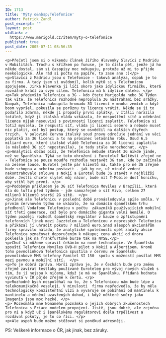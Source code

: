 ```yaml
---
ID: 1713
title: 'Mýty o&nbsp;Telefonice'
author: Patrick Zandl
post_excerpt: ""
layout: post
oldlink: >
  https://www.marigold.cz/item/myty-o-telefonice
published: true
post_date: 2005-07-11 08:56:35
---
```

	<p>Přečetl jsem si o víkendu článek Jiřího Hlavenky Slavíci z Madridu v Mobilitách. Trochu s křížkem po funuse, je to číslo pět, jenže já ho někde dostal, sám si časopisy moc nekupuju, protože už mi to přijde neekologické. Ale rád si počtu na papíře, to zase ano :)</p>
	<p>Slavíci z Madridu jsou o Telefonice - taková analýza, copak je to za firmu. A tady jsem si uvědomil, kolik mýtů si s Telefonicou spojujeme. Jirka Hlavenka ji líčí skoro jako idylickou firmičku, která rozvážně kráčí za svým cílem. Telefonica má k idylice daleko. </p>
	<p>Tak především Telefonica a 3G - kdo čtete Marigolda nebo 3G Týden tak víte, že Telefonica rozhodně neproplula 3G nástrahami bez srážky. Naopak, Telefonica nakoupila hromadu 3G licencí v mnoha zemích a když boom vypršel, pokusila se porůznu ty licence vrátit. Někde se jí to podařilo zdarma, někde jí propadly první splátky, v Itálii narazila totálně, když jí italská vláda vzkázala, že nespuštění sítě a odebrání licence nijak nesouvisí s povinností licenci zaplatit. Telefonica si totiž myslela, že nespustí síť, vláda jí licenci sebere a nebude muset nic platit, což byl postup, který se osvědčil na dalších čtyřech trzích.  V polovině června italský soud znovu odročuje jednání ve věci poplatků za 3G licenci a to na prosinec letošního roku. Osud 6,5 miliard euro, které italské vládě Telefonica za 3G licenci zaplatila (a následně 3G síť nepostavila), je tedy stále nerozhodnut. </p>
	<p>Analytici občas píší, že Telefonica nebude stavět 3G nikde jinde, než ve Španělsku. Týká se toto ohrožení i Eurotelu? Naštěstí zřejmě ne - Telefonica se pouze moudře rozhodla nestavět 3G tam, kde by začínala na zelené louce. Eurotel ještě pár klientů má, takže pro ně 3G zřejmě bude schopna a ochotna postavit - jak by ne, už minulé vedení nakontrahovalo smlouvu s Nokií a Eurotel bude 3G stavět v nejbližší době. Jestli chcete slyšet můj názor, bude mít T-Mobile dost honičku, aby stihl být první. </p>
	<p>Podobným příkladem je 3G síť Telefonica Moviles v Brazílii, která šla do luftu před týdnem - jde samozřejmě o síť Vivo, celkem 27 milionů klientů starší 2G sítě.  </p>
	<p>Jinak ale Telefonicu v poslední době pronásledovala spíše smůla. V prvním červnovém týdnu se ukázalo, že na domácím španělském trhu předhonil Vodafone Telefonicu v počtu  zákazníků používajících mobilní síť třetí generace, což bylo pro domácího giganta velmi nemilé. O týden později rozhodl španělský regulátor v kauze o zpřístupnění telefonních linek mezi Jazztelem a Telefonicou v neprospěch Telefonica a přikázal jí uhradit pokutu 7 milionů euro.Snad alespoň akcionářům firmy spravilo náladu, že analytické společnosti opět začaly akcie Telefonica označovat doporučením k nákupu; cena akcií od února poklesla jak na frankfurtské burze tak na NYSE.</p>
	<p>Chuť si můžeme spravit čekáním na nové technologie. Ve Španělsku spouští Telefonica Moviles DVB-H pilot s Nokií a Albertisem. Kromě toho pevnolinková Telefonica spustila v červnu ve Španělsku pevnolinkové MMS telefony Famitel SI 150  spolu s možností posílat MMS mezi pevnou a mobilní sítí.  </p>
	<p>To je dobrá zpráva. Horší zpráva je, že v Čechách bude pro změnu zřejmě zavírat testlaby používané Eurotelem pro vývoj nových služeb s tím, že jí nejsou k ničemu, když je má ve Španělsku. Přidaná hodnota vyvinutá v ČR půjde zřejmě k čertu. </p>
	<p>Rozhodně bych nespoléhal na to, že s Telefonicou nám bude lépe a telekomunikačně veseleji. V minulosti  firma nepředvedla, že by měla technologicky konzistentní vizi a vyvaruje se pobíhání od mantinelu k mantinelu a měnění uzavřených dohod, i když některé směry jako Imagenio jsou moc hezké. </p>
	<p> Rozesmála mne Nonameho poznámka o jejích dobrých zkušenostech Telefonica s Friaco modelem propojení. Jistě, jsou dobré, ale zejména pro ni a když už i španělskému regulátorovi došla trpělivost a rozdával pokuty, je to co říci. </p>
	<p>Ale aspoň bude možno stěžovat si poněkud adresněji.
</p>
	<p>PS: Veškeré informace o ČR, jak jinak, bez záruky.</p>